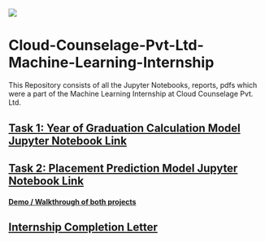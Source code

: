 # <img src = "https://www.cloudcounselage.com/hs-fs/hubfs/CCPL%20Logo%202022%20-%20Transparent.png?width=98&height=75&name=CCPL%20Logo%202022%20-%20Transparent.png?raw=True">

# Cloud-Counselage-Pvt-Ltd-Machine-Learning-Internship
This Repository consists of all the Jupyter Notebooks, reports, pdfs which were a part of the Machine Learning Internship at Cloud Counselage Pvt. Ltd.


## [Task 1: Year of Graduation Calculation Model Jupyter Notebook Link](https://nbviewer.org/github/ADVAIT135/Cloud-Counselage-Pvt-Ltd-Machine-Learning-Internship/blob/706fed7c0e9092b6b01c3f03c9b3fb437ad2435b/Task%201%3A%20Student%27s%20Year%20of%20Graduation%20Prediction%20Model/Cloud%20Counselage%20Pvt%20Ltd.%20Machine%20Learning%20Intern%20Task%201-%20Year%20of%20Graduation%20Prediction%20Model.ipynb)

## [Task 2: Placement Prediction Model Jupyter Notebook Link](https://nbviewer.org/github/ADVAIT135/Cloud-Counselage-Pvt-Ltd-Machine-Learning-Internship/blob/748749c71c05ce3b4d74e30f79e8b12176778a2a/Task%202%3A%20Student%27s%20Placement%20Prediction%20Model/Cloud%20Counselage%20Pvt.%20Ltd.%20Machine%20Learning%20Intern%20Task%202%20-%20Placement%20Prediction%20Model%20.ipynb)


#### [Demo / Walkthrough of both projects](https://drive.google.com/file/d/1JQ_oM3vC-0NNeBI3ZnD3wFkqmqZfjl7P/view)

## [Internship Completion Letter](https://github.com/ADVAIT135/Cloud-Counselage-Pvt-Ltd-Machine-Learning-Internship/blob/b8e21fb541ce388f9a983b8a30708e785eab9ca6/1722842433687-certificate.png)
